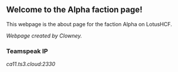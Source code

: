 ## Welcome to the Alpha faction page!

This webpage is the about page for the faction Alpha on LotusHCF.

*Webpage created by Clowney.*

### Teamspeak IP

*ca11.ts3.cloud:2330*

